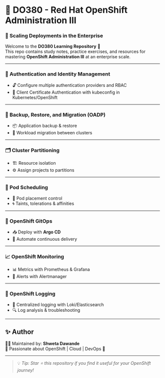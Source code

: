 # 📘 DO380 - Red Hat OpenShift Administration III  
### 🚀 Scaling Deployments in the Enterprise  

Welcome to the **DO380 Learning Repository** 🎯  
This repo contains study notes, practice exercises, and resources for mastering **OpenShift Administration III** at an enterprise scale.  

---

### 🔑 Authentication and Identity Management  
- 🔓 Configure multiple authentication providers and RBAC
- 🔐 Client Certificate Authentication with kubeconfig in Kubernetes/OpenShift 

---

### 💾 Backup, Restore, and Migration (OADP)  
- 📦 Application backup & restore  
- 🔄 Workload migration between clusters  

---

### 🗂️ Cluster Partitioning  
- 🏗️ Resource isolation  
- ⚙️ Assign projects to partitions  

---

### 📌 Pod Scheduling  
- 🎯 Pod placement control  
- 🌀 Taints, tolerations & affinities  

---

### 🔄 OpenShift GitOps  
- 📥 Deploy with **Argo CD**  
- 🚦 Automate continuous delivery  

---

### 📈 OpenShift Monitoring  
- 📊 Metrics with Prometheus & Grafana  
- 🔔 Alerts with Alertmanager  

---

### 📜 OpenShift Logging  
- 📝 Centralized logging with Loki/Elasticsearch  
- 🔍 Log analysis & troubleshooting  

---

## ✨ Author  
👩‍💻 Maintained by: **Shweta Dawande**  
📌 Passionate about OpenShift | Cloud | DevOps 🚀  

---

> 💡 *Tip: Star ⭐ this repository if you find it useful for your OpenShift journey!*  

